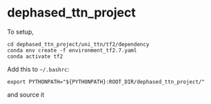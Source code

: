 # dephased_ttn_project


To setup, 
```
cd dephased_ttn_project/uni_ttn/tf2/dependency
conda env create -f environment_tf2.7.yaml
conda activate tf2
```

Add this to ```~/.bashrc```:

```export PYTHONPATH="${PYTHONPATH}:ROOT_DIR/dephased_ttn_project/"```

and source it 
